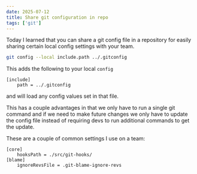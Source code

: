 ```yaml
---
date: 2025-07-12
title: Share git configuration in repo
tags: ['git']
---
```


Today I learned that you can share a git config file in a repository for easily sharing certain local config settings with your team.

```bash
git config --local include.path ../.gitconfig
```

This adds the following to your local `config`

```properties
[include]
    path = ../.gitconfig
```

and will load any config values set in that file.

This has a couple advantages in that we only have to run a single git
command and if we need to make future changes we only have to update the
config file instead of requiring devs to run additional commands to get
the update.

These are a couple of common settings I use on a team:

```properties
[core]
    hooksPath = ./src/git-hooks/
[blame]
    ignoreRevsFile = .git-blame-ignore-revs
```
